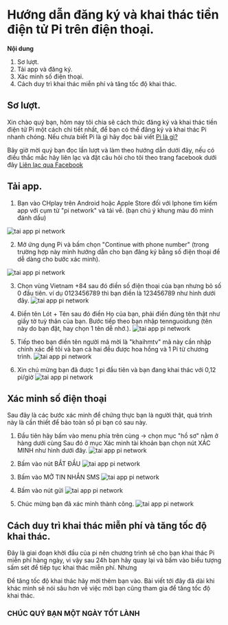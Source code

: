 # Hướng dẫn đăng ký và khai thác tiền điện tử Pi trên điện thoại.

**Nội dung**
1. Sơ lượt.
2. Tải app và đăng ký.
3. Xác minh số điện thoại.
4. Cách duy trì khai thác miễn phí và tăng tốc độ khai thác.

## Sơ lượt.
Xin chào quý bạn, hôm nay tôi chia sẽ cách thức đăng ký và khai thác tiền điện tử Pi một cách chi tiết nhất, để bạn có thể đăng ký và khai thác Pi nhanh chóng. Nếu chưa biết Pi là gì hãy đọc bài viết 
[Pi là gì?](https://joingreen.github.io/pi-la-gi)

Bây giờ mời quý bạn đọc lần lượt và làm theo hướng dẫn dưới đây, nếu có điều thắc mắc hãy liên lạc và đặt câu hỏi cho tôi theo trang facebook dưới đây
[Liên lạc qua Facebook](https://facebook.com/khai.maihong.3?ref=bookmarks)

## Tải app.
1. Bạn vào CHplay trên Android hoặc Apple Store đối với Iphone tìm kiếm app với cụm từ "pi network" và tải về. (bạn chú ý khung màu đỏ mình đánh dấu)

![tai app pi network](https://joingreen.github.io/public/taive.jpg)



2. Mở ứng dụng Pi và bấm chọn "Continue with phone number" (trong trường hợp này mình hướng dẫn cho bạn đăng ký bằng số điện thoại để dễ dàng cho bước xác minh).

![tai app pi network](https://joingreen.github.io/public/mot.jpg)


3. Chọn vùng Vietnam +84 sau đó điền số điện thoại của bạn nhưng bỏ số 0 đầu tiên. ví dụ 0123456789 thì bạn điền là 123456789 như hình dưới đây.
![tai app pi network](https://joingreen.github.io/public/hai.jpg)


4. Điền tên Lót + Tên sau đó điền Họ của bạn, phải điền đúng tên thật như giấy tờ tuỳ thân của bạn. Bước tiếp theo bạn nhập tennguoidung (tên này do bạn đặt, hay chọn 1 tên dễ nhớ.).
![tai app pi network](https://joingreen.github.io/public/ba.jpg)


5. Tiếp theo bạn điền tên người mã mời là "khaihmtv" mã này cần nhập chính xác để tôi và bạn cả hai đều được hoa hồng và 1 Pi từ chương trình.
![tai app pi network](https://joingreen.github.io/public/bon.jpg)


6. Xin chú mừng bạn đã được 1 pi đầu tiên và bạn đang khai thác với 0,12 pi/giờ
![tai app pi network](https://joingreen.github.io/public/nam.jpg)

## Xác minh số điện thoại
Sau đây là các bước xác minh để chứng thực bạn là người thật, quá trình này là cần thiết để bảo toàn số pi bạn có sau này.

1. Đầu tiên hãy bấm vào menu phía trên cùng -> chọn mục "hồ sơ" nằm ở hàng dưới cùng
Sau đó ở mục Xác minh tài khoản bạn chọn nút XÁC MINH như hình dưới đây.
![tai app pi network](https://joingreen.github.io/public/sau.jpg)


2. Bấm vào nút BẮT ĐẦU
![tai app pi network](https://joingreen.github.io/public/bay.jpg)

3. Bấm vào MỞ TIN NHẮN SMS
![tai app pi network](https://joingreen.github.io/public/tam.jpg)

4. Bấm vào nút gửi
![tai app pi network](https://joingreen.github.io/public/chin.jpg)

5. Chúc mừng bạn đã xác minh thành công.
![tai app pi network](https://joingreen.github.io/public/muoi.jpg)

## Cách duy trì khai thác miễn phí và tăng tốc độ khai thác.

Đây là giai đoạn khời đầu của pi nên chương trình sẽ cho bạn khai thác Pi miễn phí hàng ngày, vi vậy sau 24h bạn hãy quay lại và bấm vào biểu tượng sấm sét để tiếp tục khai thác miễn phí. Nhưng

Để tăng tốc độ khai thác hãy mời thêm bạn vào. Bài viết tới đây đã dài khi khác mình sẽ nói sâu hơn về việc mời bạn cũng tham  gia để tăng tốc độ khai thác.

### CHÚC QUÝ BẠN MỘT NGÀY TỐT LÀNH